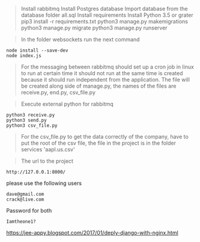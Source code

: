 >Install rabbitmq 
>Install Postgres database 
>Import database from the database folder all.sql
>Install requirements
>Install Python 3.5 or grater
>pip3 install -r requirements.txt
>python3 manage.py makemigrations
>python3 manage.py migrate
>python3 manage.py runserver

>In the folder websockets run the next command
```
node install --save-dev
node index.js
```

>For the messaging between rabbitmq should set up a cron job in linux to run at certain time it should not run at the same time is created because it should run independent from the application.
The file will be created along side of manage.py, the names of the files are receive.py, end.py, csv_file.py

>Execute external python for rabbitmq
```
python3 receive.py
python3 send.py
python3 csv_file.py
```

>For the csv_file.py to get the data correctly of the company, have to put the root of the csv file, the file in the project 
is in the folder services  'aapl.us.csv'

>The url to the project 
```
http://127.0.0.1:8000/
```

please use the following users
```
dave@gmail.com
crack@live.com
```

Password  for both
```
Iamtheone1?
```

https://jee-appy.blogspot.com/2017/01/deply-django-with-nginx.html